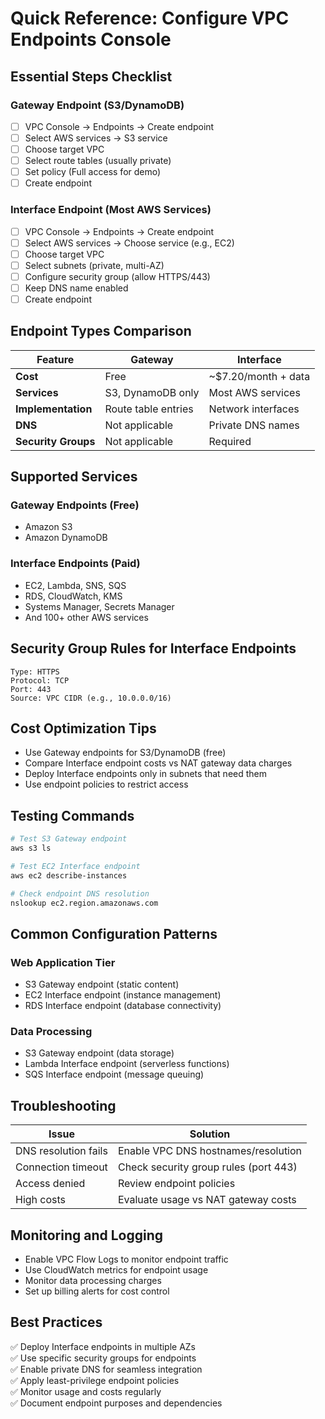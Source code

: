 # Quick Reference: Configure VPC Endpoints Console

## Essential Steps Checklist

### Gateway Endpoint (S3/DynamoDB)
- [ ] VPC Console → Endpoints → Create endpoint
- [ ] Select AWS services → S3 service
- [ ] Choose target VPC
- [ ] Select route tables (usually private)
- [ ] Set policy (Full access for demo)
- [ ] Create endpoint

### Interface Endpoint (Most AWS Services)
- [ ] VPC Console → Endpoints → Create endpoint  
- [ ] Select AWS services → Choose service (e.g., EC2)
- [ ] Choose target VPC
- [ ] Select subnets (private, multi-AZ)
- [ ] Configure security group (allow HTTPS/443)
- [ ] Keep DNS name enabled
- [ ] Create endpoint

## Endpoint Types Comparison
| Feature | Gateway | Interface |
|---------|---------|-----------|
| **Cost** | Free | ~$7.20/month + data |
| **Services** | S3, DynamoDB only | Most AWS services |
| **Implementation** | Route table entries | Network interfaces |
| **DNS** | Not applicable | Private DNS names |
| **Security Groups** | Not applicable | Required |

## Supported Services
### Gateway Endpoints (Free)
- Amazon S3
- Amazon DynamoDB

### Interface Endpoints (Paid)
- EC2, Lambda, SNS, SQS
- RDS, CloudWatch, KMS
- Systems Manager, Secrets Manager
- And 100+ other AWS services

## Security Group Rules for Interface Endpoints
```
Type: HTTPS
Protocol: TCP
Port: 443
Source: VPC CIDR (e.g., 10.0.0.0/16)
```

## Cost Optimization Tips
- Use Gateway endpoints for S3/DynamoDB (free)
- Compare Interface endpoint costs vs NAT gateway data charges
- Deploy Interface endpoints only in subnets that need them
- Use endpoint policies to restrict access

## Testing Commands
```bash
# Test S3 Gateway endpoint
aws s3 ls

# Test EC2 Interface endpoint  
aws ec2 describe-instances

# Check endpoint DNS resolution
nslookup ec2.region.amazonaws.com
```

## Common Configuration Patterns
### Web Application Tier
- S3 Gateway endpoint (static content)
- EC2 Interface endpoint (instance management)
- RDS Interface endpoint (database connectivity)

### Data Processing
- S3 Gateway endpoint (data storage)
- Lambda Interface endpoint (serverless functions)
- SQS Interface endpoint (message queuing)

## Troubleshooting
| Issue | Solution |
|-------|----------|
| DNS resolution fails | Enable VPC DNS hostnames/resolution |
| Connection timeout | Check security group rules (port 443) |
| Access denied | Review endpoint policies |
| High costs | Evaluate usage vs NAT gateway costs |

## Monitoring and Logging
- Enable VPC Flow Logs to monitor endpoint traffic
- Use CloudWatch metrics for endpoint usage
- Monitor data processing charges
- Set up billing alerts for cost control

## Best Practices
✅ Deploy Interface endpoints in multiple AZs  
✅ Use specific security groups for endpoints  
✅ Enable private DNS for seamless integration  
✅ Apply least-privilege endpoint policies  
✅ Monitor usage and costs regularly  
✅ Document endpoint purposes and dependencies  
